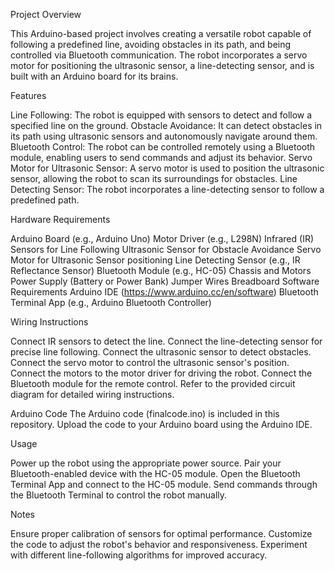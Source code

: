 Project Overview

This Arduino-based project involves creating a versatile robot capable of following a predefined line, avoiding obstacles in its path, and being controlled via Bluetooth communication. The robot incorporates a servo motor for positioning the ultrasonic sensor, a line-detecting sensor, and is built with an Arduino board for its brains.


Features

Line Following: The robot is equipped with sensors to detect and follow a specified line on the ground.
Obstacle Avoidance: It can detect obstacles in its path using ultrasonic sensors and autonomously navigate around them.
Bluetooth Control: The robot can be controlled remotely using a Bluetooth module, enabling users to send commands and adjust its behavior.
Servo Motor for Ultrasonic Sensor: A servo motor is used to position the ultrasonic sensor, allowing the robot to scan its surroundings for   obstacles.
Line Detecting Sensor: The robot incorporates a line-detecting sensor to follow a predefined path.


Hardware Requirements

Arduino Board (e.g., Arduino Uno)
Motor Driver (e.g., L298N)
Infrared (IR) Sensors for Line Following
Ultrasonic Sensor for Obstacle Avoidance
Servo Motor for Ultrasonic Sensor positioning
Line Detecting Sensor (e.g., IR Reflectance Sensor)
Bluetooth Module (e.g., HC-05)
Chassis and Motors
Power Supply (Battery or Power Bank)
Jumper Wires
Breadboard
Software Requirements
Arduino IDE (https://www.arduino.cc/en/software)
Bluetooth Terminal App (e.g., Arduino Bluetooth Controller)


Wiring Instructions

Connect IR sensors to detect the line.
Connect the line-detecting sensor for precise line following.
Connect the ultrasonic sensor to detect obstacles.
Connect the servo motor to control the ultrasonic sensor's position.
Connect the motors to the motor driver for driving the robot.
Connect the Bluetooth module for the remote control.
Refer to the provided circuit diagram for detailed wiring instructions.

Arduino Code
The Arduino code (finalcode.ino) is included in this repository. Upload the code to your Arduino board using the Arduino IDE.


Usage

Power up the robot using the appropriate power source.
Pair your Bluetooth-enabled device with the HC-05 module.
Open the Bluetooth Terminal App and connect to the HC-05 module.
Send commands through the Bluetooth Terminal to control the robot manually.


Notes

Ensure proper calibration of sensors for optimal performance.
Customize the code to adjust the robot's behavior and responsiveness.
Experiment with different line-following algorithms for improved accuracy.

